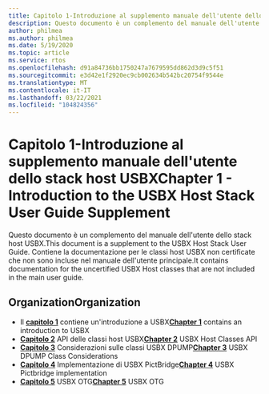 ```yaml
---
title: Capitolo 1-Introduzione al supplemento manuale dell'utente dello stack host USBX
description: Questo documento è un complemento del manuale dell'utente dello stack host USBX. Contiene la documentazione per le classi host USBX non certificate che non sono incluse nel manuale dell'utente principale.
author: philmea
ms.author: philmea
ms.date: 5/19/2020
ms.topic: article
ms.service: rtos
ms.openlocfilehash: d91a84736bb1750247a7679595dd862d3d9c5f51
ms.sourcegitcommit: e3d42e1f2920ec9cb002634b542bc20754f9544e
ms.translationtype: MT
ms.contentlocale: it-IT
ms.lasthandoff: 03/22/2021
ms.locfileid: "104824356"
---
```

# <a name="chapter-1---introduction-to-the-usbx-host-stack-user-guide-supplement"></a><span data-ttu-id="abd1e-104">Capitolo 1-Introduzione al supplemento manuale dell'utente dello stack host USBX</span><span class="sxs-lookup"><span data-stu-id="abd1e-104">Chapter 1 - Introduction to the USBX Host Stack User Guide Supplement</span></span>

<span data-ttu-id="abd1e-105">Questo documento è un complemento del manuale dell'utente dello stack host USBX.</span><span class="sxs-lookup"><span data-stu-id="abd1e-105">This document is a supplement to the USBX Host Stack User Guide.</span></span> <span data-ttu-id="abd1e-106">Contiene la documentazione per le classi host USBX non certificate che non sono incluse nel manuale dell'utente principale.</span><span class="sxs-lookup"><span data-stu-id="abd1e-106">It contains documentation for the uncertified USBX Host classes that are not included in the main user guide.</span></span>

## <a name="organization"></a><span data-ttu-id="abd1e-107">Organization</span><span class="sxs-lookup"><span data-stu-id="abd1e-107">Organization</span></span>

- <span data-ttu-id="abd1e-108">Il [**capitolo 1**](usbx-host-stack-supplemental-1.md) contiene un'introduzione a USBX</span><span class="sxs-lookup"><span data-stu-id="abd1e-108">[**Chapter 1**](usbx-host-stack-supplemental-1.md) contains an introduction to USBX</span></span>
- <span data-ttu-id="abd1e-109">[**Capitolo 2**](usbx-host-stack-supplemental-2.md) API delle classi host USBX</span><span class="sxs-lookup"><span data-stu-id="abd1e-109">[**Chapter 2**](usbx-host-stack-supplemental-2.md) USBX Host Classes API</span></span>
- <span data-ttu-id="abd1e-110">[**Capitolo 3**](usbx-host-stack-supplemental-3.md) Considerazioni sulle classi USBX DPUMP</span><span class="sxs-lookup"><span data-stu-id="abd1e-110">[**Chapter 3**](usbx-host-stack-supplemental-3.md) USBX DPUMP Class Considerations</span></span>
- <span data-ttu-id="abd1e-111">[**Capitolo 4**](usbx-host-stack-supplemental-4.md) Implementazione di USBX PictBridge</span><span class="sxs-lookup"><span data-stu-id="abd1e-111">[**Chapter 4**](usbx-host-stack-supplemental-4.md) USBX Pictbridge implementation</span></span>
- <span data-ttu-id="abd1e-112">[**Capitolo 5**](usbx-host-stack-supplemental-5.md) USBX OTG</span><span class="sxs-lookup"><span data-stu-id="abd1e-112">[**Chapter 5**](usbx-host-stack-supplemental-5.md) USBX OTG</span></span>
